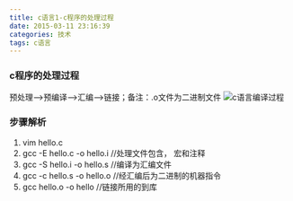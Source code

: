 ```yaml
---
title: c语言1-c程序的处理过程
date: 2015-03-11 23:16:39
categories: 技术
tags: c语言
---
```


### c程序的处理过程
预处理-->预编译-->汇编-->链接；备注：.o文件为二进制文件
![c语言编译过程](c语言编译过程.PNG)

### 步骤解析
1. vim hello.c
2. gcc -E hello.c -o hello.i //处理文件包含， 宏和注释
3. gcc -S hello.i -o hello.s //编译为汇编文件
4. gcc -c hello.s -o hello.o //经汇编后为二进制的机器指令
5. gcc hello.o -o hello //链接所用的到库
